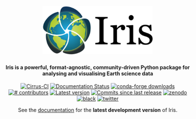<h1 align="center">
  <a href="https://scitools.org.uk/iris/docs/latest/">
   <img src="docs/src/_static/iris-logo-title.png" alt="Iris" width="300"></a><br>
</h1>


<h4 align="center">
    Iris is a powerful, format-agnostic, community-driven Python package for
    analysing and visualising Earth science data
</h4>

<p align="center">
<a href="https://cirrus-ci.com/github/SciTools/iris">
<img src="https://api.cirrus-ci.com/github/SciTools/iris.svg?branch=master"
     alt="Cirrus-CI" /></a>
<a href='https://scitools-iris.readthedocs.io/en/latest/?badge=latest'>
<img src='https://readthedocs.org/projects/scitools-iris/badge/?version=latest'
     alt='Documentation Status' /></a>
<a href="https://anaconda.org/conda-forge/iris">
<img src="https://img.shields.io/conda/dn/conda-forge/iris.svg"
     alt="conda-forge downloads" /></a>
<a href="https://github.com/SciTools/iris/graphs/contributors">
<img src="https://img.shields.io/github/contributors/SciTools/iris.svg"
     alt="# contributors" /></a>
<a href="https://github.com/SciTools/iris/releases">
<img src="https://img.shields.io/github/tag/SciTools/iris.svg"
     alt="Latest version" /></a>
<a href="https://github.com/SciTools/iris/commits/master">
<img src="https://img.shields.io/github/commits-since/SciTools/iris/latest.svg"
     alt="Commits since last release" /></a>
<a href="https://zenodo.org/badge/latestdoi/5312648">
<img src="https://zenodo.org/badge/5312648.svg"
     alt="zenodo" /></a>
<a href="https://github.com/psf/black">
<img src="https://img.shields.io/badge/code%20style-black-000000.svg"
     alt="black" /></a>
<a href="https://twitter.com/scitools_iris">
<img src="https://img.shields.io/twitter/follow/scitools_iris?style=social"
     alt="twitter" /></a>
</p>

<p align="center">
See the <a href="https://scitools-iris.readthedocs.io/en/latest/">documentation</a> for the <b>latest development version</b> of Iris.
</P>
